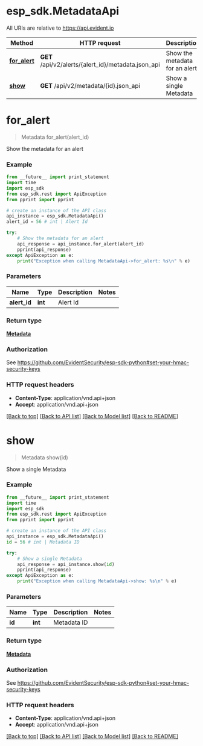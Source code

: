 # esp_sdk.MetadataApi

All URIs are relative to https://api.evident.io

Method | HTTP request | Description
------------- | ------------- | -------------
[**for_alert**](MetadataApi.md#for_alert) | **GET** /api/v2/alerts/{alert_id}/metadata.json_api | Show the metadata for an alert
[**show**](MetadataApi.md#show) | **GET** /api/v2/metadata/{id}.json_api | Show a single Metadata


# **for_alert**
> Metadata for_alert(alert_id)

Show the metadata for an alert



### Example 
```python
from __future__ import print_statement
import time
import esp_sdk
from esp_sdk.rest import ApiException
from pprint import pprint

# create an instance of the API class
api_instance = esp_sdk.MetadataApi()
alert_id = 56 # int | Alert Id

try: 
    # Show the metadata for an alert
    api_response = api_instance.for_alert(alert_id)
    pprint(api_response)
except ApiException as e:
    print("Exception when calling MetadataApi->for_alert: %s\n" % e)
```

### Parameters

Name | Type | Description  | Notes
------------- | ------------- | ------------- | -------------
 **alert_id** | **int**| Alert Id | 

### Return type

[**Metadata**](Metadata.md)

### Authorization

See https://github.com/EvidentSecurity/esp-sdk-python#set-your-hmac-security-keys

### HTTP request headers

 - **Content-Type**: application/vnd.api+json
 - **Accept**: application/vnd.api+json

[[Back to top]](#) [[Back to API list]](../README.md#documentation-for-api-endpoints) [[Back to Model list]](../README.md#documentation-for-models) [[Back to README]](../README.md)

# **show**
> Metadata show(id)

Show a single Metadata



### Example 
```python
from __future__ import print_statement
import time
import esp_sdk
from esp_sdk.rest import ApiException
from pprint import pprint

# create an instance of the API class
api_instance = esp_sdk.MetadataApi()
id = 56 # int | Metadata ID

try: 
    # Show a single Metadata
    api_response = api_instance.show(id)
    pprint(api_response)
except ApiException as e:
    print("Exception when calling MetadataApi->show: %s\n" % e)
```

### Parameters

Name | Type | Description  | Notes
------------- | ------------- | ------------- | -------------
 **id** | **int**| Metadata ID | 

### Return type

[**Metadata**](Metadata.md)

### Authorization

See https://github.com/EvidentSecurity/esp-sdk-python#set-your-hmac-security-keys

### HTTP request headers

 - **Content-Type**: application/vnd.api+json
 - **Accept**: application/vnd.api+json

[[Back to top]](#) [[Back to API list]](../README.md#documentation-for-api-endpoints) [[Back to Model list]](../README.md#documentation-for-models) [[Back to README]](../README.md)

